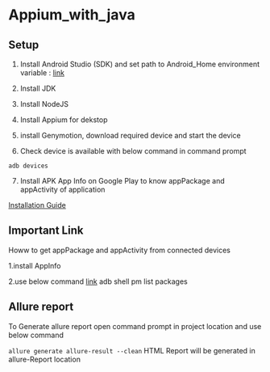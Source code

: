 # Appium_with_java

## Setup

1. Install Android Studio (SDK) and set path to Android_Home environment variable : [link](https://developer.android.com/studio)

2. Install JDK

3. Install NodeJS

4. Install Appium for dekstop

5. install Genymotion, download required device and start the device

6. Check device is available with below command in command prompt

`adb devices`

7. Install APK App Info on Google Play to know appPackage and appActivity of application 

[Installation Guide](https://www.guru99.com/introduction-to-appium.html)

## Important Link
Howw to get appPackage and appActivity from connected devices

1.install AppInfo

2.use below command [link](http://www.automationtestinghub.com/apppackage-and-appactivity-name/)
adb shell pm list packages

## Allure report

To Generate allure report open command prompt in project location and use below command

`
allure generate allure-result --clean
`
HTML Report will be generated in allure-Report location 
